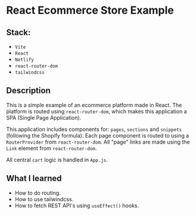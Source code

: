 # React Ecommerce Store Example

## Stack:

- `Vite`
- `React`
- `Netlify`
- `react-router-dom`
- `tailwindcss`

## Description

This is a simple example of an ecommerce platform made in React.
The platform is routed using `react-router-dom`, which makes this application a SPA (Single Page Application).

This application includes components for: `pages`, `sections` and `snippets` (following the Shopify formula).
Each page component is routed to using a `RouterProvider` from `react-router-dom`. All "page" links are made using the `Link` element from `react-router-dom`.

All central `cart` logic is handled in `App.js`.

## What I learned

- How to do routing.
- How to use tailwindcss.
- How to fetch REST API's using `useEffect()` hooks.
